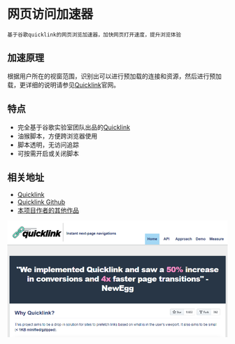 # 网页访问加速器

`基于谷歌quicklink的网页浏览加速器，加快网页打开速度，提升浏览体验`

## 加速原理

根据用户所在的视窗范围，识别出可以进行预加载的连接和资源，然后进行预加载，更详细的说明请参见[Quicklink](https://getquick.link/)官网。

## 特点

- 完全基于谷歌实验室团队出品的[Quicklink](https://github.com/GoogleChromeLabs/quicklink)
- 油猴脚本，方便跨浏览器使用
- 脚本透明，无访问追踪
- 可按需开启或关闭脚本

## 相关地址

- [Quicklink](https://getquick.link/)
- [Quicklink Github](https://github.com/GoogleChromeLabs/quicklink)
- [本项目作者的其他作品](https://greasyfork.org/zh-CN/users/291050-ankvps)

![quicklink desc](./quicklink_desc.png)  

